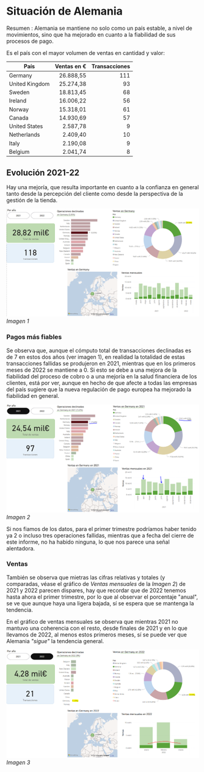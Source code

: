 # Situación de Alemania

Resumen
: Alemania se mantiene no solo como un país estable, a nivel de movimientos, sino que ha mejorado en cuanto a la fiabilidad de sus procesos de pago.

Es el país con el mayor volumen de ventas en cantidad y valor:

| País           | Ventas en € | Transacciones |
| -------------- | -----------:| ------------: |
| Germany        |   26.888,55 |           111 |
| United Kingdom |   25.274,38 |            93 |
| Sweden         |   18.813,45 |            68 |
| Ireland        |   16.006,22 |            56 |
| Norway         |   15.318,01 |            61 |
| Canada         |   14.930,69 |            57 |
| United States  |    2.587,78 |             9 |
| Netherlands    |    2.409,40 |            10 |
| Italy          |    2.190,08 |             9 |
| Belgium        |    2.041,74 |             8 |

## Evolución 2021-22
Hay una mejoría, que resulta importante en cuanto a la confianza en general tanto desde la percepción del cliente como desde la perspectiva de la gestión de la tienda.

![Gráficos de Alemania Totales](https://github.com/mlopezgva/it-academy-mlg/blob/main/SPRINT6/Alemania%20total.png?raw=true)
_Imagen 1_

### Pagos más fiables
Se observa que, aunque el cómputo total de transacciones declinadas es de 7 en estos dos años (ver imagen 1), en realidad la totalidad de estas transacciones fallidas se produjeron en 2021, mientras que en los primeros meses de 2022 se mantiene a 0. Si esto se debe a una mejora de la fiabilidad del proceso de cobro o a una mejoría en la salud financiera de los clientes, está por ver, aunque en hecho de que afecte a todas las empresas del país sugiere que la nueva regulación de pago europea ha mejorado la fiabilidad en general.

![Gráficos de Alemania 2021](https://github.com/mlopezgva/it-academy-mlg/blob/main/SPRINT6/Alemania%202021.png?raw=true "Alemania 2021")
_Imagen 2_

Si nos fiamos de los datos, para el primer trimestre podríamos haber tenido ya 2 o incluso tres operaciones fallidas, mientras que a fecha del cierre de este informe, no ha habido ninguna, lo que nos parece una señal alentadora.

 ### Ventas
También se observa que mietras las cifras relativas y totales (y comparadas, véase el gráfico de _Ventas mensuales_ de la _Imagen 2_) de 2021 y 2022 parecen dispares, hay que recordar que de 2022 tenemos hasta ahora el primer trimestre, por lo que al observar el porcentaje "anual", se ve que aunque haya una ligera bajada, sí se espera que se mantenga la tendencia.

En el gráfico de ventas mensuales se observa que mientras 2021 no mantuvo una coherencia con el resto, desde finales de 2021 y en lo que llevamos de 2022, al menos estos primeros meses, sí se puede ver que Alemania _"sigue"_ la tendencia general.

![Gráficos de Alemania 2022](https://github.com/mlopezgva/it-academy-mlg/blob/main/SPRINT6/Alemania%202022.png?raw=true "Alemania 2022")
_Imagen 3_
